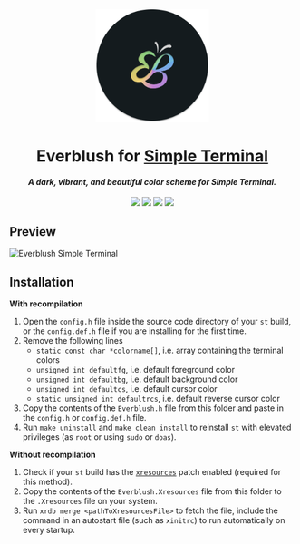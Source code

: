 <div align="center">
    <img src="https://raw.githubusercontent.com/Everblush/.github/main/assets/logo.png" height="200px" width="200px" alt="logo"> 
</div>

<h1 align="center">Everblush for <a href="https://st.suckless.org/">Simple Terminal</a></h1>

<h4 align="center"><i>A dark, vibrant, and beautiful color scheme for Simple Terminal.</i></h4>

<p align="center">
    <a href="https://github.com/Everblush/terminal-emulators/stars"><img src="https://img.shields.io/github/stars/Everblush/terminal-emulators?color=e57474&labelColor=1e2528&style=for-the-badge"></a>
    <a href="https://github.com/Everblush/terminal-emulators/issues"><img src="https://img.shields.io/github/issues/Everblush/terminal-emulators?color=67b0e8&labelColor=1e2528&style=for-the-badge"></a>
    <a href="https://github.com/Everblush/terminal-emulators/blob/main/LICENSE"><img src="https://img.shields.io/static/v1?label=license&message=MIT&color=8ccf7e&labelColor=1e2528&style=for-the-badge"></a>
    <a href="https://github.com/Everblush/terminal-emulators/network/members"><img src="https://img.shields.io/github/forks/Everblush/terminal-emulators?color=e5c76b&labelColor=1e2528&style=for-the-badge"></a>
</p>

## Preview

![Everblush Simple Terminal]()

## Installation

**With recompilation**

1. Open the `config.h` file inside the source code directory of your `st` build, or the `config.def.h` file if you are installing for the first time.
2. Remove the following lines
    - `static const char *colorname[]`, i.e. array containing the terminal colors
    - `unsigned int defaultfg`, i.e. default foreground color
    - `unsigned int defaultbg`, i.e. default background color
    - `unsigned int defaultcs`, i.e. default cursor color
    - `static unsigned int defaultrcs`, i.e. default reverse cursor color
3. Copy the contents of the `Everblush.h` file from this folder and paste in the `config.h` or `config.def.h` file.
4. Run `make uninstall` and `make clean install` to reinstall `st` with elevated privileges (as `root` or using `sudo` or `doas`).

**Without recompilation**

1. Check if your `st` build has the [`xresources`](https://st.suckless.org/patches/xresources/) patch enabled (required for this method).
2. Copy the contents of the `Everblush.Xresources` file from this folder to the `.Xresources` file on your system.
3. Run `xrdb merge <pathToXresourcesFile>` to fetch the file, include the command in an autostart file (such as `xinitrc`) to run automatically on every startup.

